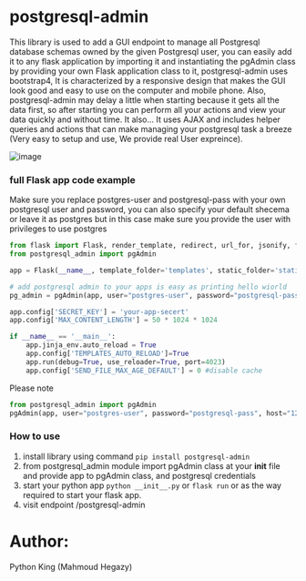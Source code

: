 # postgresql-admin

This library is used to add a GUI endpoint to manage all Postgresql database schemas owned by the given Postgresql user, you can easily add it to any flask application by importing it and instantiating the pgAdmin class by providing your own Flask application class to it, postgresql-admin uses bootstrap4, It is characterized by a responsive design that makes the GUI look good and easy to use on the computer and mobile phone. Also, postgresql-admin may delay a little when starting because it gets all the data first, so after starting you can perform all your actions and view your data quickly and without time. It also... It uses AJAX and includes helper queries and actions that can make managing your postgresql task a breeze (Very easy to setup and use, We provide real User expreince).

![image](https://github.com/MahmoudHegazi/postgresql-admin/assets/55125302/6ee48190-9e7d-41f4-86a2-e70fc4ff8dee)



### full Flask app code example
Make sure you replace postgres-user and postgresql-pass with your own postgresql user and password, you can also specify your default shecema or leave it as postgres but in this case make sure you provide the user with privileges to use postgres

```python
from flask import Flask, render_template, redirect, url_for, jsonify, flash, request
from postgresql_admin import pgAdmin

app = Flask(__name__, template_folder='templates', static_folder='static')

# add postgresql admin to your apps is easy as printing hello wiorld
pg_admin = pgAdmin(app, user="postgres-user", password="postgresql-pass", host="127.0.0.1", port="5432", default_shecema='postgres')

app.config['SECRET_KEY'] = 'your-app-secert'
app.config['MAX_CONTENT_LENGTH'] = 50 * 1024 * 1024

if __name__ == '__main__':
    app.jinja_env.auto_reload = True
    app.config['TEMPLATES_AUTO_RELOAD']=True
    app.run(debug=True, use_reloader=True, port=4023)
    app.config['SEND_FILE_MAX_AGE_DEFAULT'] = 0 #disable cache

```

Please note
```python
from postgresql_admin import pgAdmin
pgAdmin(app, user="postgres-user", password="postgresql-pass", host="127.0.0.1", port="5432", default_shecema='postgres')
```

### How to use
1. install library using command ```pip install postgresql-admin```
2. from postgresql_admin module import pgAdmin class at your __init__ file and provide app to pgAdmin class, and postgresql credentials
3. start your python app ```python __init__.py``` or ```flask run``` or as the way required to start your flask app.
4. visit endpoint /postgresql-admin


# Author:
Python King (Mahmoud Hegazy)


